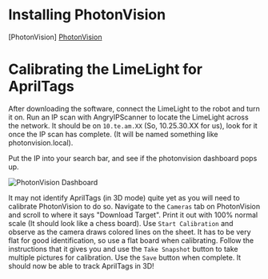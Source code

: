 # Installing PhotonVision

[PhotonVision] [PhotonVision](https://photonvision.org/)


# Calibrating the LimeLight for AprilTags

After downloading the software, connect the LimeLight to the robot and turn it on. Run an IP scan with AngryIPScanner to locate the LimeLight across the network. It should be on `10.te.am.XX` (So, 10.25.30.XX for us), look for it once the IP scan has complete. (It will be named something like photonvision.local). 

Put the IP into your search bar, and see if the photonvision dashboard pops up.

![PhotonVision Dashboard](https://photonvision.org/images/demo.png)

It may not identify AprilTags (in 3D mode) quite yet as you will need to calibrate PhotonVision to do so. Navigate to the `Cameras` tab on PhotonVision and scroll to where it says "Download Target". Print it out with 100% normal scale (It should look like a chess board). Use `Start Calibration` and observe as the camera draws colored lines on the sheet. It has to be very flat for good identification, so use a flat board when calibrating. Follow the instructions that it gives you and use the `Take Snapshot` button to take multiple pictures for calibration. Use the `Save` button when complete. It should now be able to track AprilTags in 3D!

